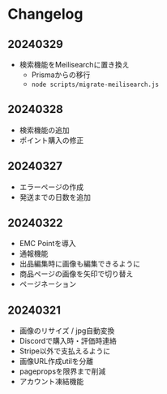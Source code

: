 # Changelog

## 20240329

- 検索機能をMeilisearchに置き換え
  - Prismaからの移行
  - `node scripts/migrate-meilisearch.js`

## 20240328

- 検索機能の追加
- ポイント購入の修正

## 20240327

- エラーページの作成
- 発送までの日数を追加

## 20240322

- EMC Pointを導入
- 通報機能
- 出品編集時に画像も編集できるように
- 商品ページの画像を矢印で切り替え
- ページネーション

## 20240321

- 画像のリサイズ / jpg自動変換
- Discordで購入時・評価時連絡
- Stripe以外で支払えるように
- 画像URL作成utilを分離
- pagepropsを限界まで削減
- アカウント凍結機能
